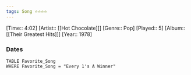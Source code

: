 ```yaml
---
tags: Song ⭐⭐⭐⭐ 
---
```

[Time:: 4:02]
[Artist:: [[Hot Chocolate]]]
[Genre:: Pop]
[Played:: 5]
[Album:: [[Their Greatest Hits]]]
[Year:: 1978]
### Dates
````dataview
TABLE Favorite_Song
WHERE Favorite_Song = "Every 1's A Winner"
````